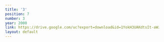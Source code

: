 ```yaml
---
title: '3'
position: 7
number: 3
year: 2000
link: https://drive.google.com/uc?export=download&id=1YokH3UAKdtsIt-aWzofaV4GR2dD9FhHV
layout: default
---
```


